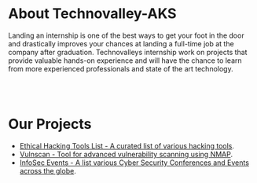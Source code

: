 <!--![Technovalley_Logo](https://www.technovalley.co.in/wp-content/uploads/2019/05/technovalley-new.png)-->
# About Technovalley-AKS
Landing an internship is one of the best ways to get your foot in the door and drastically improves your chances at landing a full-time job at the company after graduation. Technovalleys internship work on projects that provide valuable hands-on experience and will have the chance to learn from more experienced professionals and state of the art technology.

<br/><br/>

# Our Projects

- [Ethical Hacking Tools List - A curated list of various hacking tools](https://github.com/technovalley-aks/Ethical-Hacking-Tools).
- [Vulnscan - Tool for advanced vulnerability scanning using NMAP](https://github.com/technovalley-aks/Ethical-Hacking-Tools).
- [InfoSec Events - A list various Cyber Security Conferences and Events across the globe](https://github.com/technovalley-aks/InfoSec-Events).

<!--

**Here are some ideas to get you started:**

🙋‍♀️ A short introduction - what is your organization all about?
🌈 Contribution guidelines - how can the community get involved?
👩‍💻 Useful resources - where can the community find your docs? Is there anything else the community should know?
🍿 Fun facts - what does your team eat for breakfast?
🧙 Remember, you can do mighty things with the power of [Markdown](https://docs.github.com/github/writing-on-github/getting-started-with-writing-and-formatting-on-github/basic-writing-and-formatting-syntax)
-->
